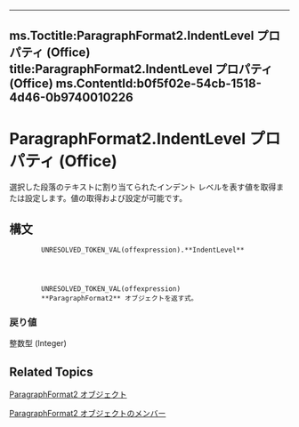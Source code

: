 

---
ms.Toctitle:ParagraphFormat2.IndentLevel プロパティ (Office)
title:ParagraphFormat2.IndentLevel プロパティ (Office)
ms.ContentId:b0f5f02e-54cb-1518-4d46-0b9740010226
---
# ParagraphFormat2.IndentLevel プロパティ (Office)




選択した段落のテキストに割り当てられたインデント レベルを表す値を取得または設定します。値の取得および設定が可能です。

## 構文

            UNRESOLVED_TOKEN_VAL(offexpression).**IndentLevel**




            UNRESOLVED_TOKEN_VAL(offexpression)
            **ParagraphFormat2** オブジェクトを返す式。

### 戻り値
整数型 (Integer)





## Related Topics

[ParagraphFormat2 オブジェクト](05ff2b24-9603-f923-d053-e736fb2ba389.md)

[ParagraphFormat2 オブジェクトのメンバー](c0580593-7efb-659f-02a2-67dce512ee09.md)




